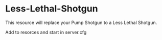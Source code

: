# Less-Lethal-Shotgun
This resource will replace your Pump Shotgun to a Less Lethal Shotgun.

Add to resorces and start in server.cfg
